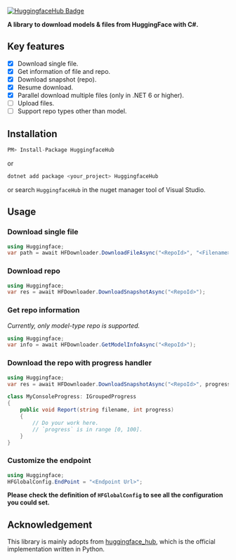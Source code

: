 
[![HuggingfaceHub Badge](https://img.shields.io/nuget/v/HuggingfaceHub?label=HuggingfaceHub)](https://www.nuget.org/packages/HuggingfaceHub)

**A library to download models & files from HuggingFace with C#.**

## Key features

- [x] Download single file.
- [x] Get information of file and repo.
- [x] Download snapshot (repo).
- [x] Resume download.
- [x] Parallel download multiple files (only in .NET 6 or higher).
- [ ] Upload files.
- [ ] Support repo types other than model.

## Installation

```cs
PM> Install-Package HuggingfaceHub
```

or

```cs
dotnet add package <your_project> HuggingfaceHub
```

or search `HuggingfaceHub` in the nuget manager tool of Visual Studio.

## Usage

### Download single file

```cs
using Huggingface;
var path = await HFDownloader.DownloadFileAsync("<RepoId>", "<Filename>");
```

### Download repo

```cs
using Huggingface;
var res = await HFDownloader.DownloadSnapshotAsync("<RepoId>");
```

### Get repo information

*Currently, only model-type repo is supported.*

```cs
using Huggingface;
var info = await HFDownloader.GetModelInfoAsync("<RepoId>");
```

### Download the repo with progress handler

```cs
using Huggingface;
var res = await HFDownloader.DownloadSnapshotAsync("<RepoId>", progress: new MyConsoleProgress());

class MyConsoleProgress: IGroupedProgress
{
    public void Report(string filename, int progress)
    {
        // Do your work here. 
        // `progress` is in range [0, 100].
    }
}
```

### Customize the endpoint

```cs
using Huggingface;
HFGlobalConfig.EndPoint = "<Endpoint Url>";
```

**Please check the definition of `HFGlobalConfig` to see all the configuration you could set.**


## Acknowledgement

This library is mainly adopts from [huggingface_hub](https://github.com/huggingface/huggingface_hub), which is the official implementation written in Python.